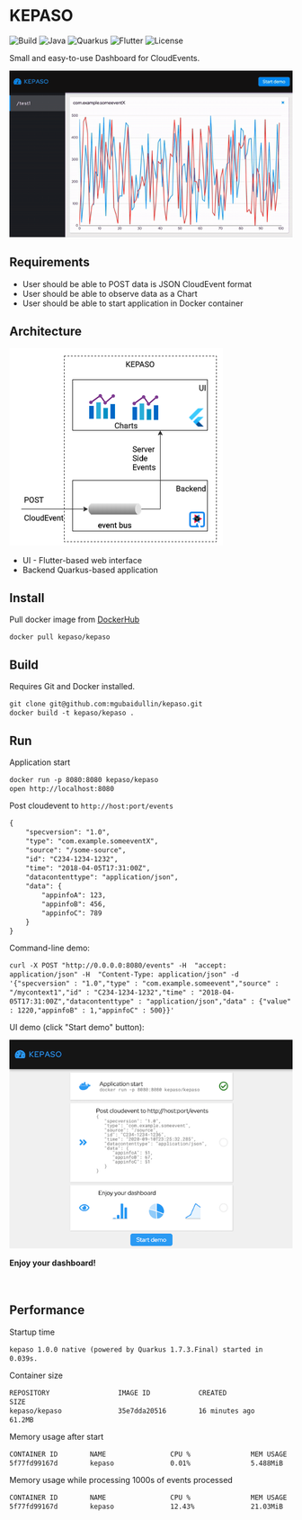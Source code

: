 # KEPASO

![Build](https://img.shields.io/badge/KEPASO_Build_with-->-gray.svg?style=for-the-badge)
![Java](https://img.shields.io/badge/-Java-blue.svg?style=for-the-badge&logo=Java)
![Quarkus](https://img.shields.io/badge/-Quarkus-blue.svg?style=for-the-badge)
![Flutter](https://img.shields.io/badge/-Flutter-blue.svg?style=for-the-badge&logo=Flutter)
![License](https://img.shields.io/badge/License-Apache-green.svg?style=for-the-badge)

Small and easy-to-use Dashboard for CloudEvents.  

![Monitoring](img/monitoring.gif)
 
## Requirements
- User should be able to POST data is JSON CloudEvent format
- User should be able to observe data as a Chart
- User should be able to start application in Docker container

## Architecture
![Architecture](img/architecture.png)

- UI - Flutter-based web interface
- Backend Quarkus-based application

## Install 
Pull docker image from [DockerHub](https://hub.docker.com/r/kepaso/kepaso)
```
docker pull kepaso/kepaso
```

## Build 
Requires Git and Docker installed.
```
git clone git@github.com:mgubaidullin/kepaso.git
docker build -t kepaso/kepaso .
```

## Run
Application start
```
docker run -p 8080:8080 kepaso/kepaso
open http://localhost:8080
```

Post cloudevent to ```http://host:port/events```
```
{
    "specversion": "1.0",
    "type": "com.example.someeventX",
    "source": "/some-source",
    "id": "C234-1234-1232",
    "time": "2018-04-05T17:31:00Z",
    "datacontenttype": "application/json",
    "data": {
        "appinfoA": 123,
        "appinfoB": 456,
        "appinfoC": 789
    }
}
```
Command-line demo:
```
curl -X POST "http://0.0.0.0:8080/events" -H  "accept: application/json" -H  "Content-Type: application/json" -d '{"specversion" : "1.0","type" : "com.example.someevent","source" : "/mycontext1","id" : "C234-1234-1232","time" : "2018-04-05T17:31:00Z","datacontenttype" : "application/json","data" : {"value" : 1220,"appinfoB" : 1,"appinfoC" : 500}}'
```

UI demo (click "Start demo" button):

![Intro](img/intro.png)

**Enjoy your dashboard!**
</br>
</br>
</br>
## Performance
Startup time
```
kepaso 1.0.0 native (powered by Quarkus 1.7.3.Final) started in 0.039s.
```
Container size
```
REPOSITORY                 IMAGE ID            CREATED             SIZE
kepaso/kepaso              35e7dda20516        16 minutes ago      61.2MB
```
Memory usage after start
```
CONTAINER ID        NAME                CPU %               MEM USAGE 
5f77fd99167d        kepaso              0.01%               5.488MiB
```
Memory usage while processing 1000s of events processed
```
CONTAINER ID        NAME                CPU %               MEM USAGE 
5f77fd99167d        kepaso              12.43%              21.03MiB
```
